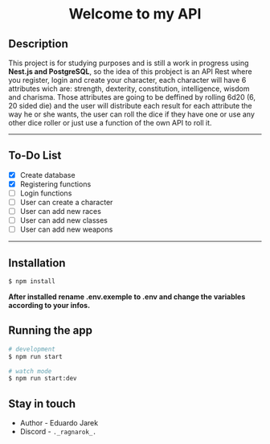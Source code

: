 <h1 align="center">
  Welcome to my API
</h1>

## Description

This project is for studying purposes and is still a work in progress using **Nest.js and PostgreSQL**, so the idea of this probject is an API Rest where you register, login and create your character, each character will have 6 attributes wich are: strength, dexterity, constitution, intelligence, wisdom and charisma. Those attributes are going to be deffined by rolling 6d20 (6, 20 sided die) and the user will distribute each result for each attribute the way he or she wants, the user can roll the dice if they have one or use any other dice roller or just use a function of the own API to roll it.

---
## To-Do List
- [x] Create database
- [x] Registering functions
- [ ] Login functions
- [ ] User can create a character
- [ ] User can add new races 
- [ ] User can add new classes
- [ ] User can add new weapons

---
## Installation

```bash
$ npm install
```
**After installed rename .env.exemple to .env and change the variables according to your infos.**

## Running the app

```bash
# development
$ npm run start

# watch mode
$ npm run start:dev
```

## Stay in touch

- Author - Eduardo Jarek
- Discord - `._ragnarok_.`